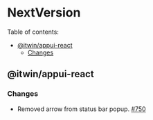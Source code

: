 # NextVersion <!-- omit from toc -->

Table of contents:

- [@itwin/appui-react](#itwinappui-react)
  - [Changes](#changes)

## @itwin/appui-react

### Changes

- Removed arrow from status bar popup. [#750](https://github.com/iTwin/appui/pull/750)
